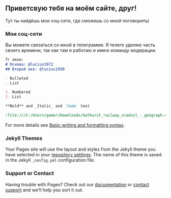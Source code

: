 ## Приветсвую тебя на моём сайте, друг!

Тут ты найдёшь мои соц-сети, где сможешь со мной поговорить)

### Мои соц-сети
Вы можете связаться со мной в телеграмме. Я телеге уделяю часть своего времени, так как там я работаю и имею команду модерации.
```markdown
Тг акки:
# Основа: @lucius1972
## Второй акк: @lucius1930

- Bulleted
- List

1. Numbered
2. List

**Bold** and _Italic_ and `Code` text

[file:///C:/Users/gamer/Downloads/Gathurst_railway_viaduct_-_geograph.org.uk_-_1460073.jpg](url) and ![Image](src)
```

For more details see [Basic writing and formatting syntax](https://docs.github.com/en/github/writing-on-github/getting-started-with-writing-and-formatting-on-github/basic-writing-and-formatting-syntax).

### Jekyll Themes

Your Pages site will use the layout and styles from the Jekyll theme you have selected in your [repository settings](https://github.com/Lucius1930/lucius1930.github.io/settings/pages). The name of this theme is saved in the Jekyll `_config.yml` configuration file.

### Support or Contact

Having trouble with Pages? Check out our [documentation](https://docs.github.com/categories/github-pages-basics/) or [contact support](https://support.github.com/contact) and we’ll help you sort it out.
